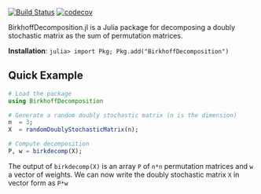 [![Build Status](https://travis-ci.com/vvalls/BirkhoffDecomposition.jl.svg?token=wfxaqfDxVdXnz8s4hjc3&branch=master)](https://travis-ci.com/vvalls/BirkhoffDecomposition.jl)
[![codecov](https://codecov.io/gh/vvalls/BirkhoffDecomposition.jl/branch/master/graph/badge.svg?token=L3R6JM6Q65)](https://codecov.io/gh/vvalls/BirkhoffDecomposition.jl)

BirkhoffDecomposition.jl is a Julia package for decomposing a doubly stochastic matrix as the sum of permutation matrices. 

**Installation**: `julia> import Pkg; Pkg.add("BirkhoffDecomposition")`

## Quick Example

```julia
# Load the package
using BirkhoffDecomposition

# Generate a random doubly stochastic matrix (n is the dimension)
n  = 3;             
X  = randomDoublyStochasticMatrix(n);

# Compute decomposition
P, w = birkdecomp(X);
```
The output of ``birkdecomp(X)`` is an array ``P`` of ``n*n`` permutation matrices and ``w`` a vector of weights. We can now write the doubly stochastic matrix ``X`` in vector form as ``P*w``
